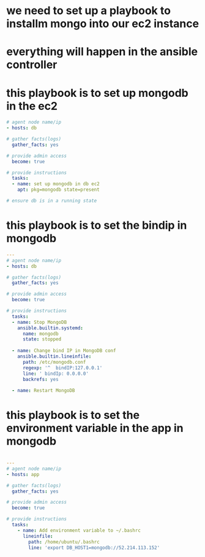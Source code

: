 # we need to set up a playbook to installm mongo into our ec2 instance
# everything will happen in the ansible controller


# this playbook is to set up mongodb in the ec2
```yaml
# agent node name/ip
- hosts: db

# gather facts(logs)
  gather_facts: yes

# provide admin access
  become: true

# provide instructions
  tasks:
  - name: set up mongodb in db ec2
    apt: pkg=mongodb state=present

# ensure db is in a running state
```

# this playbook is to set the bindip in mongodb
```yaml
---
# agent node name/ip
- hosts: db

# gather facts(logs)
  gather_facts: yes

# provide admin access
  become: true

# provide instructions
  tasks:
  - name: Stop MongoDB
    ansible.builtin.systemd:
      name: mongodb
      state: stopped
      
  - name: Change bind IP in MongoDB conf
    ansible.builtin.lineinfile:
      path: /etc/mongodb.conf
      regexp: '^  bindIP:127.0.0.1'
      line: ' bindIp: 0.0.0.0'
      backrefs: yes
      
  - name: Restart MongoDB
```

# this playbook is to set the environment variable in the app in mongodb
```yaml

---
# agent node name/ip
- hosts: app

# gather facts(logs)
  gather_facts: yes

# provide admin access
  become: true

# provide instructions
  tasks:
    - name: Add environment variable to ~/.bashrc
      lineinfile:
        path: /home/ubuntu/.bashrc
        line: 'export DB_HOST1=mongodb://52.214.113.152'
```
